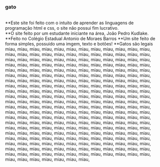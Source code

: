 ### gato</br>
</br>
**Este site foi feito com o intuito de aprender as linguagens de programação html e css, o site não possui fim lucrativo.</br>
**O site feito por um estudante iniciante na área, João Pedro Kudlake.</br>
**Feito no Colégio Estadual Antonio de Moraes Barros
**Um site feito de forma simples, possuido uma imgem, texto e botões!
**Gatos são legais miau, miau, miau, miau, miau, miau, miau, miau, miau, miau, miau, miau, miau, miau, miau, miau, miau, miau, miau, miau, miau, miau, miau, miau, miau, miau, miau, miau, miau, miau, miau, miau, miau, miau, miau, miau, miau, miau, miau, miau, miau, miau, miau, miau, miau, miau, miau, miau, miau, miau, miau, miau, miau, miau, miau, miau, miau, miau, miau, miau, miau, miau, miau, miau, miau, miau, miau, miau, miau, miau, miau, miau, miau, miau, miau, miau, miau, miau, miau, miau, miau, miau, miau, miau, miau, miau, miau, miau, miau, miau, miau, miau, miau, miau, miau, miau, miau, miau, miau, miau, miau, miau, miau, miau, miau, miau, miau, miau, miau, miau, miau, miau, miau, miau, miau, miau, miau, miau, miau, miau, miau, miau, miau, miau, miau, miau, miau, miau, miau, miau, miau, miau, miau, miau, miau, miau, miau, miau, miau, miau, miau, miau, miau, miau, miau, miau, miau, miau, miau, miau, miau, miau, miau, miau, miau, miau, miau, miau, miau, miau, miau, miau, miau, miau, miau, miau, miau, miau, miau, miau, miau, miau, miau, miau, miau, miau, miau, miau, miau, miau, miau, miau, miau, miau, miau, miau, miau, miau, miau, miau, miau, miau, miau, miau, miau, miau, miau, miau, miau, miau, miau, miau, miau, miau, miau, miau, miau, miau, miau, miau, miau, miau, miau, miau, miau, miau, miau, miau, miau, miau, miau, miau, miau, miau, miau, miau, miau, miau, miau, miau, miau, miau, miau, miau, miau, miau, miau, miau, miau, miau, miau, miau, miau, miau, miau, miau, miau, miau, miau, miau, miau, miau, miau, miau, miau, miau, miau, miau, miau, 
